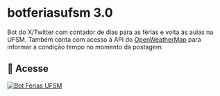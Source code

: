 # botferiasufsm 3.0
Bot do X/Twitter com contador de dias para as férias e volta às aulas na UFSM.
Também conta com acesso à API do [OpenWeatherMap](https://openweathermap.org/api) para informar a condição tempo no momento da postagem.
## 🔗 Acesse

[![Bot Férias UFSM](https://img.shields.io/badge/twitter-1DA1F2?style=for-the-badge&logo=twitter&logoColor=white)](https://x.com/botferiasufsm)

